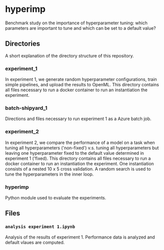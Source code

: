 # hyperimp

Benchmark study on the importance of hyperparameter tuning: which parameters are important to tune and which can be set to a default value?

## Directories
A short explanation of the directory structure of this repository.

### experiment_1
In experiment 1, we generate random hyperparameter configurations, train simple pipelines, and upload the results to OpenML.
This directory contains all files necessary to run a docker container to run an instantiation the experiment.

### batch-shipyard_1
Directions and files necessary to run experiment 1 as a Azure batch job.

### experiment_2
In experiment 2, we compare the performance of a model on a task when tuning all hyperparameters ('non-fixed') v.s. tuning all hyperparameters but leaving one hyperparameter fixed to the default value determined in experiment 1 ('fixed). This directory contains all files necessary to run a docker container to run an instantiation the experiment. One instantiation consists of a nested 10 x 5 cross validation. A random search is used to tune the hyperparameters in the inner loop.

### hyperimp
Python module used to evaluate the experiments.

## Files
### `analysis experiment 1.ipynb`
Analysis of the results of experiment 1. Performance data is analyzed and default vlaues are computed.
